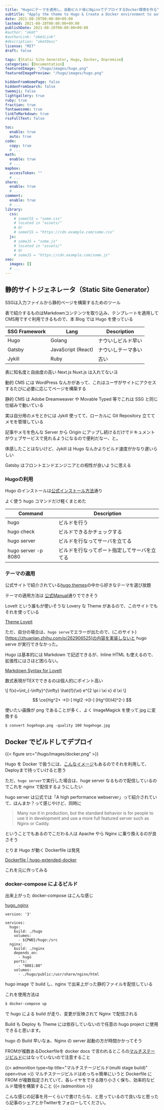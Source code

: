 ```yaml
---
title: "Hugoにテーマを適用し、自動ビルド後にNginxでデプロイするDocker環境を作る"
subtitle: "Apply the theme to Hugo & Create a Docker environment to automation build and deploy with Nginx"
date: 2021-08-28T00:00:00+09:00
lastmod: 2021-08-28T00:00:00+09:00
publishDate: 2021-08-28T00:00:00+09:00
#author: "okmt"
#authorLink: "okmtLink"
#description: "okmtDesc"
license: "MIT"
draft: false

tags: [Static Site Generator, Hugo, Docker, Onpremise]
categories: [Documentation]
featuredImage: "/hugo/images/hugo.png"
featuredImagePreview: "/hugo/images/hugo.png"

hiddenFromHomePage: false
hiddenFromSearch: false
twemoji: false
lightgallery: true
ruby: true
fraction: true
fontawesome: true
linkToMarkdown: true
rssFullText: false

toc:
  enable: true
  auto: true
code:
  copy: true
  # ...
math:
  enable: true
  # ...
mapbox:
  accessToken: ""
  # ...
share:
  enable: true
  # ...
comment:
  enable: true
  # ...
library:
  css:
    # someCSS = "some.css"
    # located in "assets/"
    # Or
    # someCSS = "https://cdn.example.com/some.css"
  js:
    # someJS = "some.js"
    # located in "assets/"
    # Or
    # someJS = "https://cdn.example.com/some.js"
seo:
  images: []
  # ...
---
```


## 静的サイトジェネレータ（Static Site Generator）

SSGは入力ファイルから静的ページを構築するためのツール

表で紹介するものはMarkdownコンテンツを取り込み、テンプレートを適用してCMS用ですぐ利用できるもので、本 Blog では Hugo を使っている

| SSG Framework | Lang | Description |
| ------ | ---- |----------- |
| Hugo  | Golang | ナウいしビルド早い |
| Gatsby | JavaScript (React) | ナウいしテーマ多い |
| Jykill | Ruby | 古い |

表に知名度と自由度の高い Next.js Nuxt.js は入れてないヨ

動的 CMS には WordPress なんかがあって、これはユーザがサイトにアクセスするたびに必要に応じてページを構築する

静的 CMS は Adobe Dreamweaver や Movable Typed 等でこれは SSG と同じ仕組みで動いている

実は自分用のメモとかには Jykill 使ってて、ローカルに Git Repository 立ててメモを管理している

記事やメモを色んな Server から Origin にアップし続けるだけでドキュメントがウェブサービスで見れるようになるので便利だなー、と。

体感したことはないけど、Jykill は Hugo なんかよりビルド速度がかなり遅いらしい

Gatsby はフロントエンドエンジニアとの相性が良いように思える

### Hugoの利用

Hugo のインストールは[公式インストール方法](https://gohugo.io/getting-started/installing/)通り

よく使う hugo コマンドだけ軽くまとめた


| Command | Description |
| ------ | ----------- |
| hugo  | ビルドを行う |
| hugo check   | ビルドできるかチェックする |
| hugo server  | ビルドを行なってサーバを立てる |
| hugo server -p 8080 | ビルドを行なってポート指定してサーバを立てる |

### テーマの適用

公式サイトで紹介されている[hugo themes](https://themes.gohugo.io/)の中から好きなテーマを選び放題

テーマの適用方法は [公式Manual](https://hugoloveit.com/theme-documentation-basics/)通りでできそう

LoveIt という誰もが使いそうな Lovery な Theme があるので、このサイトでもそれを使っている

[Theme Loveit](https://themes.gohugo.io/themes/loveit/)


ただ、自分の場合は、`hugo serve`でエラーが出たので、(このサイト)[https://zhuanlan.zhihu.com/p/262906525]の内容を実装しないと hugo serve が実行できなかった。

Hugo は基本的には Markdown で記述できるが、Inline HTML も使えるので、拡張性にはさほど困らない。

[Markdown Syntax for LoveIt](https://hugoloveit.com/basic-markdown-syntax/)

数式表現がTEXでできるのは個人的にポイント高い

\\[ f(x)=\int_{-\infty}^{\infty} \hat{f}(\xi) e^{2 \pi i \xi x} d \xi \\]

$$ \ce{Hg^2+ ->[I-] HgI2 ->[I-] [Hg^{II}I4]^2-} $$

使いたい画像が png であることが多く、よく ImageMagick を使って jpg に変換する

    $ convert hogehoge.png -quality 100 hogehoge.jpg

## Docker でビルドしてデプロイ

{{< figure src="/hugo/images/docker.png" >}}

Hugo を Docker で扱うには、[こんなイメージ](https://hub.docker.com/r/klakegg/hugo/)もあるのでそれを利用して、Deployまで持っていけると思う

ただ、`hugo server`で実行した場合は、huge server なるもので配信しているのでこれを nginx で配信するようにしたい

hugo server は公式では「A high performance webserver」って紹介されていて、ほんまか？って感じやけど、同時に

> Many run it in production, but the standard behavior is for people to use it in development and use a more full featured server such as Nginx or Caddy.

ということでもあるのでこだわる人は Apache やら Nginx に乗り換えるのが良さそう

とりま Hugo が動く Dockerfile は発見

[Dockerfile | hugo-extended-docker](https://github.com/peaceiris/hugo-extended-docker/blob/main/Dockerfile)

これを元に作ってみる

### docker-compose によるビルド

出来上がった docker-compose はこんな感じ

[hugo_nginx](https://github.com/okayu1230z/okmt_blog)

```
version: '3'

services:
  hugo:
    build: ./hugo
    volumes:
      - ${PWD}/hugo:/src
  nginx:
    build: ./nginx
    depends_on:
      - hugo
    ports:
      - "8081:80"
    volumes:
      - ./hugo/public:/usr/share/nginx/html
```

hugo image で build し、nginx で出来上がった静的ファイルを配信している

これを使用方法は

```sh
$ docker-compose up
```

で hugo による build が走り、変更が反映されて Nginx で配信される

Build も Deploy も Theme には依存していないので任意の hugo project に使用できると思います。

hugo の Build 早いなぁ、Nginx の server 起動の方が時間かかってそう

FROMが複数あるDockerfileを docker docs で言われるところの[マルチステージビルド](https://docs.docker.com/develop/develop-images/multistage-build/)にはなっていないので注意すること

{{< admonition type=tip title="マルチステージビルド(multi stage build)" open=true >}}
マルチステージビルドはめっちゃ簡単にいうと Dockerfile に FROM が複数指定されていて、各レイヤをできる限り小さく保ち、効率的なビルド環境を構築すること
{{< /admonition >}}

こんな感じの記事を月一くらいで書けたらな、と思っているので良いなと思ったら記事のシェアとかTwitterをフォローしてください。

